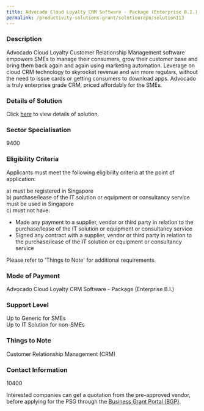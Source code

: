 ```yaml
---
title: Advocado Cloud Loyalty CRM Software - Package (Enterprise B.I.)
permalink: /productivity-solutions-grant/solutionrepo/solution113
---
```


### Description

Advocado Cloud Loyalty Customer Relationship Management software empowers SMEs to manage their consumers, grow their customer base and bring them back again and again using marketing automation. Leverage on cloud CRM technology to skyrocket revenue and win more regulars, without the need to issue cards or getting consumers to download apps. Advocado is truly enterprise grade CRM, priced affordably for the SMEs.

### Details of Solution

Click <a href='Advocado Pte. Ltd.' target='_blank' rel='noopener'>here</a> to view details of solution.

### Sector Specialisation

 9400 

### Eligibility Criteria

Applicants must meet the following eligibility criteria at the point of application:

a) must be registered in Singapore <br>
b) purchase/lease of the IT solution or equipment or consultancy service must be used in Singapore <br>
c) must not have:
- Made any payment to a supplier, vendor or third party in relation to the purchase/lease of the IT solution or equipment or consultancy service
- Signed any contract with a supplier, vendor or third party in relation to the purchase/lease of the IT solution or equipment or consultancy service

Please refer to 'Things to Note' for additional requirements.

### Mode of Payment
Advocado Cloud Loyalty CRM Software - Package (Enterprise B.I.)

### Support Level
Up to Generic for SMEs <br>
Up to IT Solution for non-SMEs

### Things to Note
Customer Relationship Management (CRM)

### Contact Information
10400

Interested companies can get a quotation from the pre-approved vendor, before applying for the PSG through the <a target='_blank' rel='noopener' href='https://www.businessgrants.gov.sg/'>Business Grant Portal (BGP)</a>.
